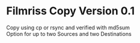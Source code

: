 # Filmriss Copy Version 0.1

Copy using cp or rsync and verified with md5sum  
Option for up to two Sources and two Destinations  
